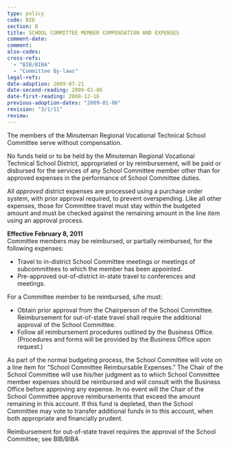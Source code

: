 ```yaml
---
type: policy
code: BID
section: B
title: SCHOOL COMMITTEE MEMBER COMPENSATION AND EXPENSES
comment-date:
comment:
also-codes:
cross-refs:
  - "BIB/BIBA"
  - "Committee By-laws"
legal-refs:
date-adoption: 2009-07-21
date-second-reading: 2009-01-06
date-first-reading: 2008-12-16
previous-adoption-dates: "2009-01-06"
revision: "3/1/11"
review: 
---
```


The members of the Minuteman Regional Vocational Technical School Committee serve without compensation.

No funds held or to be held by the Minuteman Regional Vocational Technical School District, appropriated or by reimbursement, will be paid or disbursed for the services of any School Committee member other than for approved expenses in the performance of School Committee duties.

All *approved* district expenses are processed using a purchase order system, with prior approval required, to prevent overspending.  Like all other expenses, those for Committee travel must stay within the budgeted amount and must be checked against the remaining amount in  the line item using an approval process. 

**Effective February 8, 2011**  
Committee members may be reimbursed, or partially reimbursed, for the following expenses:  
  * Travel to in-district School Committee meetings or meetings of subcommittees to which the member has been appointed.  
  * Pre-approved out-of-district in-state travel to conferences and meetings.

For a Committee member to be reimbursed, s/he must:  
  * Obtain prior approval from the Chairperson of the School Committee.  Reimbursement for out-of-state travel shall require the additional approval of the School Committee.  
  * Follow all reimbursement procedures outlined by the Business Office. (Procedures and forms will be provided by the Business Office upon request.)

As part of the normal budgeting process, the School Committee will vote on a line item for “School Committee Reimbursable Expenses.”  The Chair of the School Committee will use his/her judgment as to which School Committee member expenses should be reimbursed and will consult with the Business Office before approving any expense.  In no event will the Chair of the School Committee approve reimbursements that exceed the amount remaining in this account.  If this fund is depleted, then the School Committee may vote to transfer additional funds in to this account, when both appropriate and financially prudent.

Reimbursement for out-of-state travel requires the approval of the School Committee;  see BIB/BIBA

